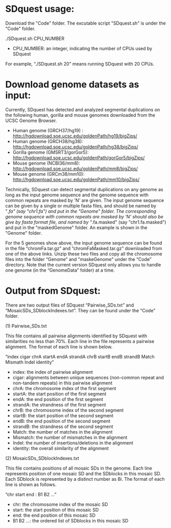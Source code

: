 # SDquest usage:

Download the "Code" folder. The excutable script "SDquest.sh" is under the "Code" folder.

 ./SDquest.sh CPU_NUMBER
- CPU_NUMBER: an integer, indicating the number of CPUs used by SDquest

For example, “./SDquest.sh 20” means running SDquest with 20 CPUs.


# Download genome datasets as input:
Currently, SDquest has detected and analyzed segmental duplications on the following human, gorilla and mouse genomes downloaded from the UCSC Genome Browser.

- Human genome (GRCH37/hg19) : http://hgdownload.soe.ucsc.edu/goldenPath/hg19/bigZips/
- Human genome (GRCH38/hg38): http://hgdownload.soe.ucsc.edu/goldenPath/hg38/bigZips/
- Gorilla genome (GMSRT3/gorGor5): http://hgdownload.soe.ucsc.edu/goldenPath/gorGor5/bigZips/
- Mouse genome (NCBI36/mm8): http://hgdownload.soe.ucsc.edu/goldenPath/mm8/bigZips/
- Mouse genome (GRCm38/mm10): http://hgdownload.soe.ucsc.edu/goldenPath/mm10/bigZips/

Technically, SDquest can detect segmental duplications on any genome as long as the input genome sequence and the genome sequence with common repeats are masked by 'N' are given. The input genome sequence can be given by a single or multiple fasta files, and should be named by "*.fa" (say "chr1.fa") and put in the "Genome" folder. The corresponding genome sequence with common repeats are masked by 'N' should also be give by fasta format file, and named by "*.fa.masked" (say "chr1.fa.masked") and put in the "maskedGenome" folder. An example is shown in the "Genome" folder. 

For the 5 genomes show above, the input genome sequence can be found in the file “chromFa.tar.gz” and “chromFaMasked.tar.gz” downloaded from one of the above links. Unzip these two files and copy all the chromosome files into the folder “Genome” and "maskeGenome" under the “Code” directory. Note that the current version SDquest only allows you to handle one genome (in the “GenomeData” folder) at a time.

# Output from SDquest:
There are two output files of SDquest “Pairwise_SDs.txt” and “MosaicSDs_SDblockIndexes.txt”. They can be found under the “Code” folder. 

(1) Pairwise_SDs.txt

This file contains all pairwise alignments identified by SDquest with similarities no less than 70%. Each line in the file represents a pairwise alignment. The format of each line is shown below.

“index  cigar  chrA  startA  endA  strandA  chrB  startB  endB  strandB  Match  Mismath  Indel  identity”
- index: the index of pairwise alignment
- cigar: alignments between unique sequences (non-common repeat and non-tandem repeats) in this pairwise alignment
- chrA: the chromosome index of the first segment
- startA: the start position of the first segment
- endA: the end position of the first segment
- strandA: the strandness of the first segment
- chrB: the chromosome index of the second segment
- startB: the start position of the second segment
- endB: the end position of the second segment
- strandB: the strandness of the second segment
- Match: the number of matches in the alignment
- Mismatch: the number of mismatches in the alignment
- Indel: the number of insertions/deletions in the alignment
- identity: the overall similarity of the alignment 

(2) MosaicSDs_SDblockIndexes.txt

This file contains positions of all mosaic SDs in the genome. Each line represents position of one mosaic SD and the SDblocks in this mosaic SD. Each SDblock is represented by a distinct number as Bi. The format of each line is shown as follows.

“chr  start  end :  B1  B2 ...”
- chr: the chromosome index of the mosaic SD
- start: the start position of this mosaic SD
- end: the end position of this mosaic SD
- B1 B2 ...: the ordered list of SDblocks in this mosaic SD



